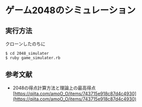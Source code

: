 # ゲーム2048のシミュレーション
## 実行方法
クローンしたのちに
```
$ cd 2048_simulater
$ ruby game_simulater.rb
```

## 参考文献
- 2048の得点計算方法と理論上の最高得点
[https://qiita.com/amoO_O/items/743715e918c87d4c4930](https://qiita.com/amoO_O/items/743715e918c87d4c4930)
